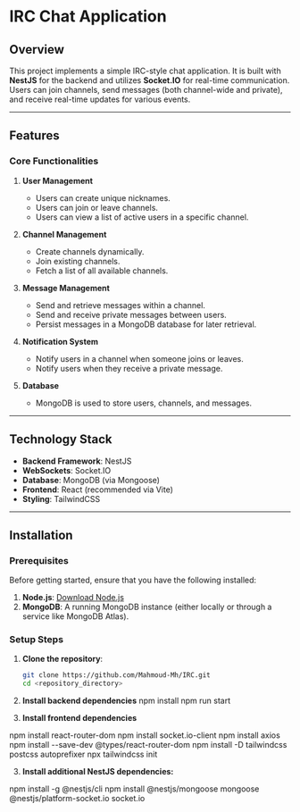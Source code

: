 # IRC Chat Application

## Overview

This project implements a simple IRC-style chat application. It is built with **NestJS** for the backend and utilizes **Socket.IO** for real-time communication. Users can join channels, send messages (both channel-wide and private), and receive real-time updates for various events.

---

## Features

### Core Functionalities
1. **User Management**
   - Users can create unique nicknames.
   - Users can join or leave channels.
   - Users can view a list of active users in a specific channel.

2. **Channel Management**
   - Create channels dynamically.
   - Join existing channels.
   - Fetch a list of all available channels.

3. **Message Management**
   - Send and retrieve messages within a channel.
   - Send and receive private messages between users.
   - Persist messages in a MongoDB database for later retrieval.

4. **Notification System**
   - Notify users in a channel when someone joins or leaves.
   - Notify users when they receive a private message.

5. **Database**
   - MongoDB is used to store users, channels, and messages.

---

## Technology Stack

- **Backend Framework**: NestJS
- **WebSockets**: Socket.IO
- **Database**: MongoDB (via Mongoose)
- **Frontend**: React (recommended via Vite)
- **Styling**: TailwindCSS

---

## Installation

### Prerequisites

Before getting started, ensure that you have the following installed:

1. **Node.js**: [Download Node.js](https://nodejs.org/)
2. **MongoDB**: A running MongoDB instance (either locally or through a service like MongoDB Atlas).

### Setup Steps

1. **Clone the repository**:
   ```bash
   git clone https://github.com/Mahmoud-Mh/IRC.git
   cd <repository_directory>

   
2. **Install backend dependencies**
npm install
npm run start

2. **Install frontend dependencies**

npm install react-router-dom
npm install socket.io-client
npm install axios
npm install --save-dev @types/react-router-dom
npm install -D tailwindcss postcss autoprefixer
npx tailwindcss init

3. **Install additional NestJS dependencies:**

npm install -g @nestjs/cli
npm install @nestjs/mongoose mongoose @nestjs/platform-socket.io socket.io



